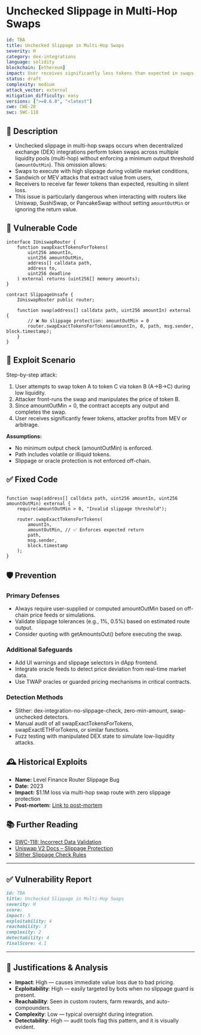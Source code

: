 #  Unchecked Slippage in Multi-Hop Swaps 

```YAML
id: TBA
title: Unchecked Slippage in Multi-Hop Swaps 
severity: H
category: dex-integrations
language: solidity
blockchain: [ethereum]
impact: User receives significantly less tokens than expected in swaps
status: draft
complexity: medium
attack_vector: external
mitigation_difficulty: easy
versions: [">=0.6.0", "<latest"]
cwe: CWE-20
swc: SWC-118
```

## 📝 Description

- Unchecked slippage in multi-hop swaps occurs when decentralized exchange (DEX) integrations perform token swaps across multiple liquidity pools (multi-hop) without enforcing a minimum output threshold (`amountOutMin`). This omission allows:
- Swaps to execute with high slippage during volatile market conditions,
- Sandwich or MEV attacks that extract value from users,
- Receivers to receive far fewer tokens than expected, resulting in silent loss.
- This issue is particularly dangerous when interacting with routers like Uniswap, SushiSwap, or PancakeSwap without setting `amountOutMin` or ignoring the return value.

## 🚨 Vulnerable Code

```solidity
interface IUniswapRouter {
    function swapExactTokensForTokens(
        uint256 amountIn,
        uint256 amountOutMin,
        address[] calldata path,
        address to,
        uint256 deadline
    ) external returns (uint256[] memory amounts);
}

contract SlippageUnsafe {
    IUniswapRouter public router;

    function swap(address[] calldata path, uint256 amountIn) external {
        // ❌ No slippage protection: amountOutMin = 0
        router.swapExactTokensForTokens(amountIn, 0, path, msg.sender, block.timestamp);
    }
}
```

## 🧪 Exploit Scenario

Step-by-step attack:

1. User attempts to swap token A to token C via token B (A→B→C) during low liquidity.
2. Attacker front-runs the swap and manipulates the price of token B.
3. Since amountOutMin = 0, the contract accepts any output and completes the swap.
4. User receives significantly fewer tokens, attacker profits from MEV or arbitrage.

**Assumptions:**

- No minimum output check (amountOutMin) is enforced.
- Path includes volatile or illiquid tokens.
- Slippage or oracle protection is not enforced off-chain.

## ✅ Fixed Code

```solidity

function swap(address[] calldata path, uint256 amountIn, uint256 amountOutMin) external {
    require(amountOutMin > 0, "Invalid slippage threshold");

    router.swapExactTokensForTokens(
        amountIn,
        amountOutMin, // ✅ Enforces expected return
        path,
        msg.sender,
        block.timestamp
    );
}
```

## 🛡️ Prevention

### Primary Defenses

- Always require user-supplied or computed amountOutMin based on off-chain price feeds or simulations.
- Validate slippage tolerances (e.g., 1%, 0.5%) based on estimated route output.
- Consider quoting with getAmountsOut() before executing the swap.

### Additional Safeguards

- Add UI warnings and slippage selectors in dApp frontend.
- Integrate oracle feeds to detect price deviation from real-time market data.
- Use TWAP oracles or guarded pricing mechanisms in critical contracts.

### Detection Methods

- Slither: dex-integration-no-slippage-check, zero-min-amount, swap-unchecked detectors.
- Manual audit of all swapExactTokensForTokens, swapExactETHForTokens, or similar functions.
- Fuzz testing with manipulated DEX state to simulate low-liquidity attacks.

## 🕰️ Historical Exploits

- **Name:** Level Finance Router Slippage Bug 
- **Date:** 2023 
- **Impact:** $1.1M loss via multi-hop swap route with zero slippage protection 
- **Post-mortem:** [Link to post-mortem](https://rekt.news/level-finance-rekt/) 


## 📚 Further Reading

- [SWC-118: Incorrect Data Validation](https://swcregistry.io/docs/SWC-118) 
- [Uniswap V2 Docs – Slippage Protection](https://docs.uniswap.org/protocol/V2/reference/smart-contracts/router-02#swapexacttokensfortokens) 
- [Slither Slippage Check Rules](https://github.com/crytic/slither)

---

## ✅ Vulnerability Report 

```markdown
id: TBA
title: Unchecked Slippage in Multi-Hop Swaps 
severity: H
score:
impact: 5         
exploitability: 4 
reachability: 3   
complexity: 2     
detectability: 4  
finalScore: 4.1
```

---

## 📄 Justifications & Analysis

- **Impact**: High — causes immediate value loss due to bad pricing.
- **Exploitability**: High — easily targeted by bots when no slippage guard is present.
- **Reachability**: Seen in custom routers, farm rewards, and auto-compounders.
- **Complexity**: Low — typical oversight during integration.
- **Detectability**: High — audit tools flag this pattern, and it is visually evident.